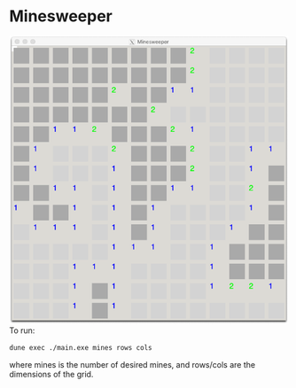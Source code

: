 # Minesweeper
![Preview](https://github.com/DysonY/minesweeper/blob/master/preview.png?raw=true)
To run:
```bash
dune exec ./main.exe mines rows cols
```
where mines is the number of desired mines, and rows/cols are the dimensions of the grid.
